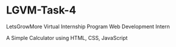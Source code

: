 # LGVM-Task-4
LetsGrowMore Virtual Internship Program
Web Development Intern

A Simple Calculator using HTML, CSS, JavaScript
